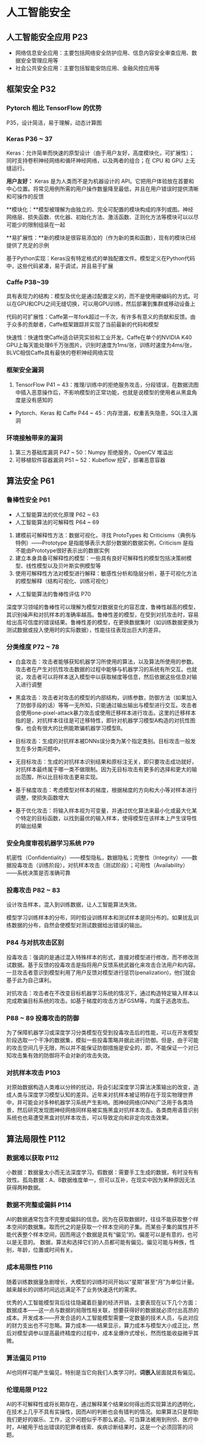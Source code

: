 # 人工智能安全

## 人工智能安全应用 P23

- 网络信息安全应用：主要包括网络安全防护应用、信息内容安全审查应用、数据安全管理应用等
- 社会公共安全应用：主要包括智能安防应用、金融风控应用等

## 框架安全 P32

### Pytorch 相比 TensorFlow 的优势

P35，设计简洁，易于理解，动态计算图

### **Keras** P36 ~ 37

Keras：允许简单而快速的原型设计（由于用户友好，高度模块化，可扩展性）；同时支持卷积神经网络和循环神经网络，以及两者的组合；在 CPU 和 GPU 上无缝运行。

**用户友好：** Keras 是为人类而不是为机器设计的 API。它把用户体验放在首要和中心位置。将常见用例所需的用户操作数量降至最低，并且在用户错误时提供清晰和可操作的反馈

**模块化：**模型被理解为由独立的、完全可配置的模块构成的序列或图。神经网络层、损失函数、优化器、初始化方法、激活函数、正则化方法等模块可以以尽可能少的限制组装在一起

**易扩展性：**新的模块是很容易添加的（作为新的类和函数），现有的模块已经提供了充足的示例

基于Python实现：Keras没有特定格式的单独配置文件。模型定义在Python代码中，这些代码紧凑，易于调试，并且易于扩展

### Caffe P38~39

具有表现力的结构：模型及优化是通过配置定义的，而不是使用硬编码的方式。可以在GPU和CPU之间无缝切换，可以用GPU训练，然后部署到集群或移动设备上

代码的可扩展性：Caffe第一年fork超过一千次，有许多有意义的贡献和反馈。由于众多的贡献者，Caffe框架跟踪并实现了当前最新的代码和模型

快速性：快速性使Caffe适合研究实验和工业开发。Caffe在单个的NVIDIA K40 GPU上每天能处理6千万张图片。识别时速度为1ms/张，训练时速度为4ms/张，BLVC相信Caffe具有最快的卷积神经网络实现

### 框架安全漏洞

1. TensorFlow P41 ~ 43：推理/训练中的拒绝服务攻击，分段错误，在数据流图中插入恶意操作后，不影响模型的正常功能，也就是说模型的使用者从黑盒角度是没有感知的

- Pytorch、Keras 和 Caffe P44 ~ 45：内存泄漏，权重丢失隐患，SQL注入漏洞

### **环境接触带来的漏洞**

1. 第三方基础库漏洞 P47 ~ 50：Numpy 拒绝服务，OpenCV 堆溢出
2. 可移植软件容器漏洞 P51 ~ 52：Kubeflow 挖矿，部署恶意容器

## 算法安全 P61

### 鲁棒性安全 P61

- 人工智能算法的优化原理 P62 ~ 63
- 人工智能算法的可解释性 P64 ~ 69

1. 建模前可解释性方法：数据可视化，寻找 ProtoTypes 和 Criticisms（典例与特例）——Prototype 是指能够表示大部分数据的数据实例，Criticism 是指不能由Prototype很好表示出的数据实例
2. 建立本身具备可解释性的模型：一些具有良好可解释性的模型包括决策树模型、线性模型以及贝叶斯实例模型等
3. 使用可解释性方法对模型进行解释：敏感性分析和隐层分析，基于可视化方法的模型解释（结构可视化、训练可视化）

- 人工智能算法的鲁棒性评估 P70

深度学习领域的鲁棒性可以理解为模型对数据变化的容忍度，鲁棒性越高的模型，其识别噪声和对抗样本的准确率越高。鲁棒性差的模型，在受到对抗攻击时，容易给出高可信度的错误结果。鲁棒性差的模型，在更换数据集时（如训练数据更换为测试数据或投入使用时的实际数据），性能往往表现出巨大的差异。

### 分类维度 P72 ~ 78

- 白盒攻击：攻击者能够获知机器学习所使用的算法，以及算法所使用的参数。攻击者在产生对抗性攻击数据的过程中能够与机器学习的系统有所交互。也就说，攻击者可以将样本送入模型中以获取梯度等信息，然后依据这些信息对输入进行调整

- 黑盒攻击：攻击者对攻击的模型的内部结构，训练参数，防御方法（如果加入了防御手段的话）等等一无所知，只能通过输出输出与模型进行交互。攻击者会使用one-pixel-attack暴力攻击或使用迁移样本进行攻击。这里的迁移样本指的是，对抗样本往往是可迁移特性，即针对机器学习模型A构造的对抗性图像，也会有很大的比例能欺骗机器学习模型B。

- 目标攻击：生成的对抗样本被DNNs误分类为某个指定类别。目标攻击一般发生在多分类问题中。

- 无目标攻击：生成的对抗样本识别结果和原标注无关，即只要攻击成功就好，对抗样本最终属于哪一类不做限制。因为无目标攻击有更多的选择和更大的输出范围，所以比目标攻击更易实现。

- 基于梯度攻击：考虑模型对样本的梯度，根据梯度的方向和大小等对样本进行调整，使损失函数增大

- 基于优化攻击：将输入样本视为可变量，并通过优化算法来最小化或最大化某个特定的目标函数，以找到最优的输入样本，使得模型在该样本上产生误导性的输出结果

### 安全角度审视机器学习系统 P79

机密性（Confidentiality）——模型隐私，数据隐私；完整性（Integrity）——数据投毒攻击（训练阶段），对抗样本攻击（测试阶段）；可用性（Availability）——系统决策是否准确可靠

### 投毒攻击 P82 ~ 83

设计攻击样本，混入到训练数据，让人工智能算法失效。

模型学习训练样本的分布，同时假设训练样本和测试样本是同分布的。如果扰乱训练数据的分布，自然会使模型对测试数据给出错误的输出。

### P84 与对抗攻击区别

投毒攻击：强调的是通过混入特殊样本的形式，直接对模型进行修改，而不修改测试数据。基于反馈的投毒攻击是指将用户反馈系统武器化来攻击合法用户和内容。一旦攻击者意识到模型利用了用户反馈对模型进行惩罚(penalization)，他们就会基于此为自己谋利。

对抗攻击：攻击者在不改变目标机器学习系统的情况下，通过构造特定输入样本以完成欺骗目标系统的攻击。如基于梯度的攻击方法FGSM等，均属于逃逸攻击。

### P88 ~ 89 投毒攻击的防御

为了保障机器学习或深度学习分类模型在受到投毒攻击后的性能，可以在开发模型阶段选取一个干净的数据集，模拟一些投毒策略并据此进行防御。但是，由于可能的攻击空间几乎无限，所以并不能保证防御措施是安全的，即，不能保证一个对已知攻击集有效的防御将不会对新的攻击失效。

### 对抗样本攻击 P103

对原始数据构造人类难以分辨的扰动，将会引起深度学习算法决策输出的改变，造成人类与深度学习模型认知的差异。近年来对抗样本被证明存在于现实物理世界中，并可能会对多种机器学习系统产生影响。图神经网络(GNN)广泛用于各类场景，然后研究发现图神经网络同样易被实施黑盒对抗样本攻击。各类商用语音识别系统也也易遭受黑盒对抗样本攻击，可以导致定向和非定向攻击效果。

## 算法局限性 P112

### 数据难以获取 P112

小数据：数据量太小而无法深度学习。假数据：需要手工生成的数据，有时没有有效性。孤岛数据：A、B数据维度单一，但可以互补，在现实中因为某种原因无法获得两种数据。

### 数据不完整或偏斜 P114

AI的数据通常包含不完整或偏斜的信息。因为在获取数据时，往往不能获取整个样本空间的数据集。取而代之的是获取一个样本空间的子集。而某些子集的属性并不能代表整个样本空间，因而用这个数据是具有“偏见”的。偏差可以是有意的，也可以是无意的。 数据，算法和选择它们的人员都可能有偏见。偏见可能与种族，性别，年龄，位置或时间有关。

### 成本局限性 P116

随着训练数据量急剧增长，大模型的训练时间开始以“星期”甚至“月”为单位计量。越来越长的训练时间远远满足不了业务快速迭代的需求。

优秀的人工智能模型背后往往隐藏着巨量的经济开销，主要表现在以下几个方面：数据成本——这一点与数据的局限性相关联，想要获得好的数据就必须付出高昂的成本。开发成本——开发合适的人工智能模型需要一定数量的技术人员，与此对应的财力支出也不可忽略。算力成本——结果显示，算力成本与模型大小成正比，然后对模型调参以提高最终精度的过程中，成本呈爆炸式增长，然而性能收益微乎其微。

### 算法偏见 P119

AI也同样可能产生偏见，特别是当它向我们人类学习时。**词嵌入**层面就具有偏见。

### 伦理局限 P122

AI的不可解释性或将长期存在，通过解释某个结果如何得出而实现算法的透明化，在技术上几乎不具有实操性，因而AI的判断也会有错判的情况。如果算法只是帮助我们更好的娱乐、工作，这个问题似乎不那么紧迫。可当算法被用到刑侦、医疗中时，AI被用于给出错误的犯罪者线索、疾病诊断结果时，这是一个必须回答的问题。
